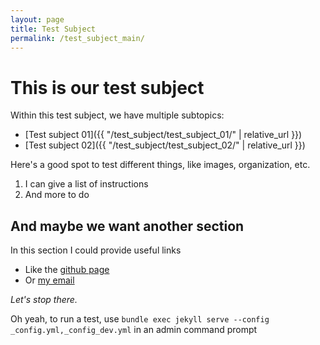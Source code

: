 ```yaml
---
layout: page
title: Test Subject
permalink: /test_subject_main/
---
```


# This is our test subject

Within this test subject, we have multiple subtopics:
* [Test subject 01]({{ "/test_subject/test_subject_01/" | relative_url }})
* [Test subject 02]({{ "/test_subject/test_subject_02/" | relative_url }})

Here's a good spot to test different things, like images, organization, etc.
1. I can give a list of instructions
2. And more to do

## And maybe we want another section
In this section I could provide useful links
* Like the [github page](https://github.mit.edu/bioelectronics/neuromodular)
* Or [my email](mailto:harrisonallen555@gmail.com)

*Let's stop there.*

Oh yeah, to run a test, use `bundle exec jekyll serve --config _config.yml,_config_dev.yml` in an admin command prompt